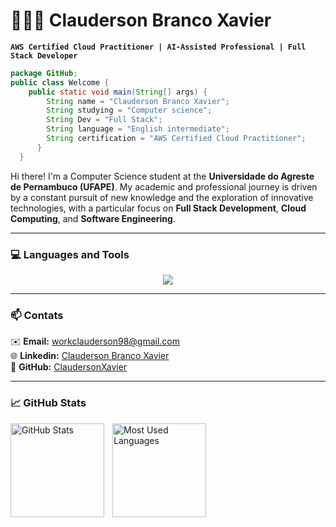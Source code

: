 # 👨🏻‍💻 Clauderson Branco Xavier  

**`AWS Certified Cloud Practitioner | AI-Assisted Professional | Full Stack Developer`**  

```java
package GitHub;
public class Welcome {
    public static void main(String[] args) {
        String name = "Clauderson Branco Xavier";
        String studying = "Computer science";
        String Dev = "Full Stack";
        String language = "English intermediate";
        String certification = "AWS Certified Cloud Practitioner"; 
      }
  }

```

Hi there! I'm a Computer Science student at the **Universidade do Agreste de Pernambuco (UFAPE)**. My academic and professional journey is driven by a constant pursuit of new knowledge and the exploration of innovative technologies, with a particular focus on **Full Stack Development**, **Cloud Computing**, and **Software Engineering**.  

---

### 💻 Languages and Tools

<p align="center">
  <a href="https://skillicons.dev">
    <img src="https://skillicons.dev/icons?i=c,python,java,js,ts,angular,css,html,aws,linux,mongodb,postgres,docker,spring,eclipse,vscode,github,git" />
  </a>
</p>

---

### 📫 Contats

✉️ **Email:** [workclauderson98@gmail.com](mailto:workclauderson98@gmail.com)  
🌐 **Linkedin:**  [Clauderson Branco Xavier](https://www.linkedin.com/in/claudersonbrancoxavier/)  
👾 **GitHub:** [ClaudersonXavier](https://github.com/ClaudersonXavier)  

---

### 📈 GitHub Stats  

<p>
  <img align="left" alt="GitHub Stats" height="150" style="padding-right: 10px;" src="https://github-readme-stats.vercel.app/api?username=ClaudersonXavier&show_icons=true&theme=tokyonight&include_all_commits=true&locale=en" />
  <img align="left" alt="Most Used Languages" height="150"  src="https://github-readme-stats.vercel.app/api/top-langs/?username=ClaudersonXavier&theme=tokyonight&layout=compact&custom_title=Technologies&langs_count=9" />
</p>

